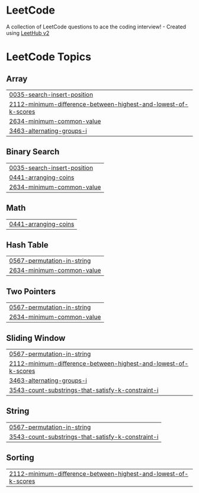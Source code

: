 # LeetCode
A collection of LeetCode questions to ace the coding interview! - Created using [LeetHub v2](https://github.com/arunbhardwaj/LeetHub-2.0)

<!---LeetCode Topics Start-->
# LeetCode Topics
## Array
|  |
| ------- |
| [0035-search-insert-position](https://github.com/yasin8856/LeetCode/tree/master/0035-search-insert-position) |
| [2112-minimum-difference-between-highest-and-lowest-of-k-scores](https://github.com/yasin8856/LeetCode/tree/master/2112-minimum-difference-between-highest-and-lowest-of-k-scores) |
| [2634-minimum-common-value](https://github.com/yasin8856/LeetCode/tree/master/2634-minimum-common-value) |
| [3463-alternating-groups-i](https://github.com/yasin8856/LeetCode/tree/master/3463-alternating-groups-i) |
## Binary Search
|  |
| ------- |
| [0035-search-insert-position](https://github.com/yasin8856/LeetCode/tree/master/0035-search-insert-position) |
| [0441-arranging-coins](https://github.com/yasin8856/LeetCode/tree/master/0441-arranging-coins) |
| [2634-minimum-common-value](https://github.com/yasin8856/LeetCode/tree/master/2634-minimum-common-value) |
## Math
|  |
| ------- |
| [0441-arranging-coins](https://github.com/yasin8856/LeetCode/tree/master/0441-arranging-coins) |
## Hash Table
|  |
| ------- |
| [0567-permutation-in-string](https://github.com/yasin8856/LeetCode/tree/master/0567-permutation-in-string) |
| [2634-minimum-common-value](https://github.com/yasin8856/LeetCode/tree/master/2634-minimum-common-value) |
## Two Pointers
|  |
| ------- |
| [0567-permutation-in-string](https://github.com/yasin8856/LeetCode/tree/master/0567-permutation-in-string) |
| [2634-minimum-common-value](https://github.com/yasin8856/LeetCode/tree/master/2634-minimum-common-value) |
## Sliding Window
|  |
| ------- |
| [0567-permutation-in-string](https://github.com/yasin8856/LeetCode/tree/master/0567-permutation-in-string) |
| [2112-minimum-difference-between-highest-and-lowest-of-k-scores](https://github.com/yasin8856/LeetCode/tree/master/2112-minimum-difference-between-highest-and-lowest-of-k-scores) |
| [3463-alternating-groups-i](https://github.com/yasin8856/LeetCode/tree/master/3463-alternating-groups-i) |
| [3543-count-substrings-that-satisfy-k-constraint-i](https://github.com/yasin8856/LeetCode/tree/master/3543-count-substrings-that-satisfy-k-constraint-i) |
## String
|  |
| ------- |
| [0567-permutation-in-string](https://github.com/yasin8856/LeetCode/tree/master/0567-permutation-in-string) |
| [3543-count-substrings-that-satisfy-k-constraint-i](https://github.com/yasin8856/LeetCode/tree/master/3543-count-substrings-that-satisfy-k-constraint-i) |
## Sorting
|  |
| ------- |
| [2112-minimum-difference-between-highest-and-lowest-of-k-scores](https://github.com/yasin8856/LeetCode/tree/master/2112-minimum-difference-between-highest-and-lowest-of-k-scores) |
<!---LeetCode Topics End-->